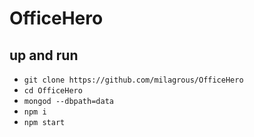# OfficeHero

## up and run
- `git clone https://github.com/milagrous/OfficeHero`
- `cd OfficeHero`
- `mongod --dbpath=data`
- `npm i`
- `npm start`